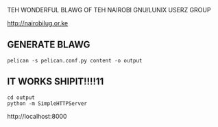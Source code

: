 TEH WONDERFUL BLAWG OF TEH NAIROBI GNU/LUNIX USERZ GROUP

http://nairobilug.or.ke

## GENERATE BLAWG

    pelican -s pelican.conf.py content -o output

## IT WORKS SHIPIT!!!!11

    cd output
    python -m SimpleHTTPServer

http://localhost:8000
